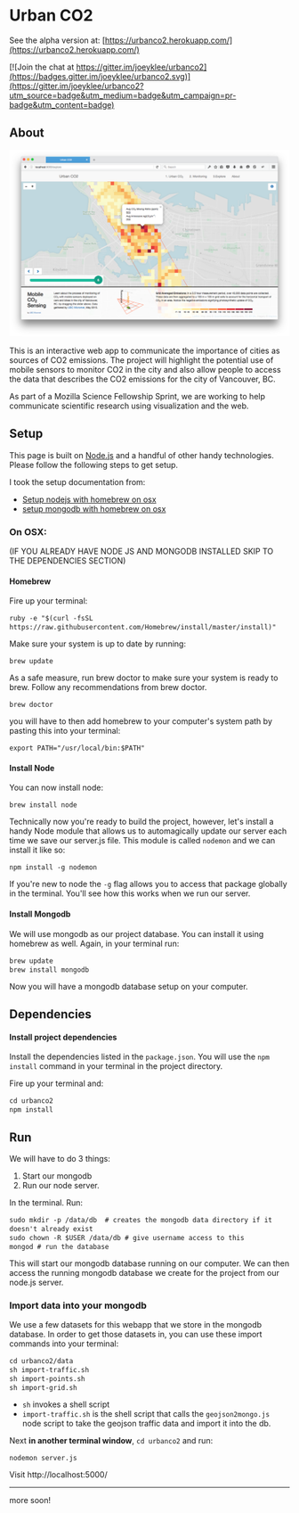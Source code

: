 # Urban CO2

See the alpha version at: [https://urbanco2.herokuapp.com/](https://urbanco2.herokuapp.com/)

[![Join the chat at https://gitter.im/joeyklee/urbanco2](https://badges.gitter.im/joeyklee/urbanco2.svg)](https://gitter.im/joeyklee/urbanco2?utm_source=badge&utm_medium=badge&utm_campaign=pr-badge&utm_content=badge)

## About

![](assets/img/screenshot-1.png)

This is an interactive web app to communicate the importance of cities as sources of CO2 emissions. The project will highlight the potential use of mobile sensors to monitor CO2 in the city and also allow people to access the data that describes the CO2 emissions for the city of Vancouver, BC.

As part of a Mozilla Science Fellowship Sprint, we are working to help communicate scientific research using visualization and the web.


## Setup

This page is built on [Node.js]() and a handful of other handy technologies. Please follow the following steps to get setup.

I took the setup documentation from:

* [Setup nodejs with homebrew on osx](https://changelog.com/install-node-js-with-homebrew-on-os-x/)
* [setup mongodb with homebrew on osx](https://docs.mongodb.org/manual/tutorial/install-mongodb-on-os-x/)

### On OSX:
(IF YOU ALREADY HAVE NODE JS AND MONGODB INSTALLED SKIP TO THE DEPENDENCIES SECTION)
#### Homebrew

Fire up your terminal:

```
ruby -e "$(curl -fsSL https://raw.githubusercontent.com/Homebrew/install/master/install)"
```

Make sure your system is up to date by running:

```
brew update
```

As a safe measure, run brew doctor to make sure your system is ready to brew. Follow any recommendations from brew doctor.

```
brew doctor
```

you will have to then add homebrew to your computer's system path by pasting this into your terminal:

```
export PATH="/usr/local/bin:$PATH"
```

#### Install Node

You can now install node:

```
brew install node
```

Technically now you're ready to build the project, however, let's install a handy Node module that allows us to automagically update our server each time we save our server.js file. This module is called ```nodemon``` and we can install it like so:

```
npm install -g nodemon
```

If you're new to node the ```-g``` flag allows you to access that package globally in the terminal. You'll see how this works when we run our server. 

#### Install Mongodb

We will use mongodb as our project database. You can install it using homebrew as well. Again, in your terminal run:

```
brew update
brew install mongodb
```

Now you will have a mongodb database setup on your computer. 


## Dependencies

#### Install project dependencies
Install the dependencies listed in the ```package.json```. You will use the ```npm install``` command in your terminal in the project directory. 

Fire up your terminal and:

```
cd urbanco2
npm install
```


## Run 

We will have to do 3 things:

1. Start our mongodb
2. Run our node server.

In the terminal. Run:

```
sudo mkdir -p /data/db  # creates the mongodb data directory if it doesn't already exist
sudo chown -R $USER /data/db # give username access to this
mongod # run the database
```

This will start our mongodb database running on our computer. We can then access the running mongodb database we create for the project from our node.js server.


### Import data into your mongodb
We use a few datasets for this webapp that we store in the mongodb database. In order to get those datasets in, you can use these import commands into your terminal:

```
cd urbanco2/data
sh import-traffic.sh
sh import-points.sh
sh import-grid.sh
```
* ```sh``` invokes a shell script 
* ```import-traffic.sh``` is the shell script that calls the ```geojson2mongo.js``` node script to take the geojson traffic data and import it into the db. 


Next **in another terminal window**, ```cd urbanco2``` and run:

```
nodemon server.js
```
Visit http://localhost:5000/

*** 
more soon!
